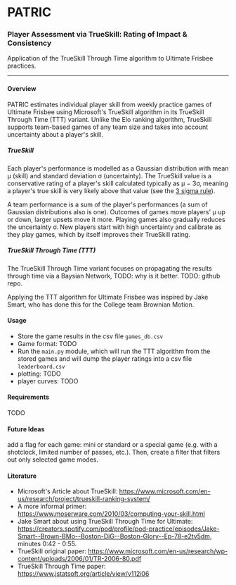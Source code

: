 # PATRIC
### Player Assessment via TrueSkill: Rating of Impact & Consistency
Application of the TrueSkill Through Time algorithm to Ultimate Frisbee practices.

---
#### Overview 
PATRIC estimates individual player skill from weekly practice games of Ultimate Frisbee using Microsoft's TrueSkill algorithm in its TrueSkill Through Time (TTT) variant. Unlike the Elo ranking algorithm, TrueSkill supports team-based games of any team size and takes into account uncertainty about a player's skill.

##### TrueSkill

Each player's performance is modelled as a Gaussian distribution with mean μ (skill) and standard deviation σ (uncertainty). The TrueSkill value is a conservative rating of a player's skill calculated typically as μ − 3σ, meaning a player's true skill is very likely above that value (see the [3 sigma rule](https://en.wikipedia.org/wiki/68%E2%80%9395%E2%80%9399.7_rule)).

A team performance is a sum of the player's performances (a sum of Gaussian distributions also is one). Outcomes of games move players' μ up or down, larger upsets move it more. Playing games also gradually reduces the uncertainty σ. New players start with high uncertainty and calibrate as they play games, which by itself improves their TrueSkill rating.

##### TrueSkill Through Time (TTT)
The TrueSkill Through Time variant focuses on propagating the results through time via a Baysian Network, TODO: why is it better. TODO: github repo.

Applying the TTT algorithm for Ultimate Frisbee was inspired by Jake Smart, who has done this for the College team Brownian Motion.

#### Usage
- Store the game results in the csv file `games_db.csv`
- Game format: TODO
- Run the `main.py` module, which will run the TTT algorithm from the stored games and will dump the player ratings into a csv  file `leaderboard.csv`
- plotting: TODO
- player curves: TODO


#### Requirements
TODO

#### Future Ideas
add a flag for each game: mini or standard or a special game (e.g. with a shotclock, limited number of passes, etc.). Then, create a filter that filters out only selected game modes.

#### Literature
- Microsoft's Article about TrueSkill: https://www.microsoft.com/en-us/research/project/trueskill-ranking-system/
- A more informal primer: https://www.moserware.com/2010/03/computing-your-skill.html
- Jake Smart about using TrueSkill Through Time for Ultimate: https://creators.spotify.com/pod/profile/pod-practice/episodes/Jake-Smart--Brown-BMo--Boston-DiG--Boston-Glory--Ep-78-e2tv5dm, minutes 0:42 - 0:55.
- TrueSkill original paper: https://www.microsoft.com/en-us/research/wp-content/uploads/2006/01/TR-2006-80.pdf
- TrueSkill Through Time paper: https://www.jstatsoft.org/article/view/v112i06

